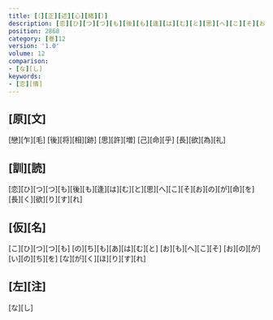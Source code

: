 ```yaml
---
title: [（][正][述][心][緒][）]
description: [恋][ひ][つ][つ][も][後][も][逢][は][む][と][思][へ][こ][そ][お][の][が][命][を][長][く][欲][り][す][れ]
position: 2868
category: [巻]12
version: '1.0'
volume: 12
comparison:
- [な][し]
keywords:
- [恋][情]
---
```


## [原][文]

[戀][乍][毛] [後][将][相][跡] [思][許][増] [己][命][乎] [長][欲][為][礼]

## [訓][読]

[恋][ひ][つ][つ][も][後][も][逢][は][む][と][思][へ][こ][そ][お][の][が][命][を][長][く][欲][り][す][れ]

## [仮][名]

[こ][ひ][つ][つ][も] [の][ち][も][あ][は][む][と] [お][も][へ][こ][そ] [お][の][が][い][の][ち][を] [な][が][く][ほ][り][す][れ]

## [左][注]

[な][し]
